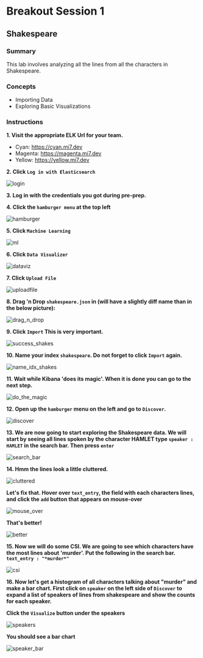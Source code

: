 # Breakout Session 1

## Shakespeare

### Summary

This lab involves analyzing all the lines from all the characters in Shakespeare.

### Concepts

- Importing Data
- Exploring Basic Visualizations

### Instructions

**1. Visit the appropriate ELK Url for your team.**

- Cyan: https://cyan.mi7.dev
- Magenta: https://magenta.mi7.dev
- Yellow: https://yellow.mi7.dev

**2. Click `Log in with Elasticsearch`**

![login](assets/login.PNG)

**3. Log in with the credentials you got during pre-prep.**

**4. Click the `hamburger menu` at the top left**

![hamburger](assets/hamburger.PNG)

**5. Click `Machine Learning`**

![ml](assets/ml2.PNG)

**6. Click `Data Visualizer`**

![dataviz](assets/dataviz.PNG)

**7. Click `Upload File`**

![uploadfile](assets/uploadfile.PNG)

**8. Drag 'n Drop `shakespeare.json` in (will have a slightly diff name than in the below picture):**

![drag_n_drop](assets/drag_n_drop.PNG)

**9. Click `Import` This is very important.**

![success_shakes](assets/import.PNG)

**10. Name your index `shakespeare`. Do not forget to click `Import` again.**

![name_idx_shakes](assets/name_idx_shakes.PNG)

**11. Wait while Kibana 'does its magic'. When it is done you can go to the next step.**

![do_the_magic](assets/do_the_magic.PNG)

**12. Open up the `hamburger` menu on the left and go to `Discover`.**

![discover](assets/discover.PNG)

**13. We are now going to start exploring the Shakespeare data. We will start by seeing all lines spoken by the character HAMLET type `speaker : HAMLET` in the search bar. Then press `enter`**

![search_bar](assets/search_bar.PNG)

**14. Hmm the lines look a little cluttered.**

![cluttered](assets/cluttered.PNG)

**Let's fix that. Hover over `text_entry`, the field with each characters lines, and click the `add` button that appears on mouse-over**

![mouse_over](assets/mouse_over.png)

**That's better!**

![better](assets/better.PNG)

**15. Now we will do some CSI. We are going to see which characters have the most lines about 'murder'. Put the following in the search bar. `text_entry : "*murder*"`**

![csi](assets/csi.PNG)

**16. Now let's get a histogram of all characters talking about "murder" and make a bar chart. First click on `speaker` on the left side of `Discover` to expand a list of speakers of lines from shakespeare and show the counts for each speaker.**

**Click the `Visualize` button under the speakers**

![speakers](assets/speakers.PNG)

**You should see a bar chart**

![speaker_bar](assets/speaker_bar.PNG)
